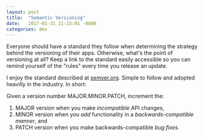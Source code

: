 ```yaml
---
layout: post
title:  "Semantic Versioning"
date:   2017-01-31 11:15:01 -0600
categories: dev
---
```


Everyone should have a standard they follow when determining the strategy behind
the versioning of their apps. Otherwise, what's the point of versioning at all?
Keep a link to the standard easily accessible so you can remind yourself of the
"rules" every time you release an update.

I enjoy the standard described at [semver.org](http://semver.org). Simple to follow
and adopted heavilly in the industry. In short: 

Given a version number MAJOR.MINOR.PATCH, increment the:

1. MAJOR version when you make *incompatible* API changes,
2. MINOR version when you *add* functionality in a *backwards-compatible manner*, and
3. PATCH version when you make backwards-compatible *bug fixes*.
